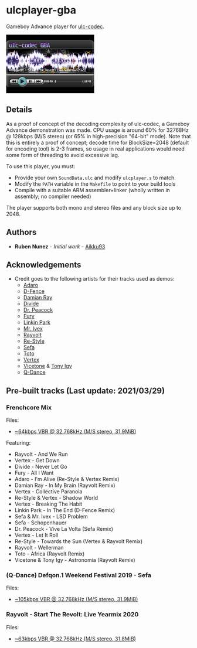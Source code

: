 # ulcplayer-gba
Gameboy Advance player for [ulc-codec](https://github.com/Aikku93/ulc-codec).

![Screenshot](/Screenshot.png?raw=true)

## Details

As a proof of concept of the decoding complexity of ulc-codec, a Gameboy Advance demonstration was made. CPU usage is around 60% for 32768Hz @ 128kbps (M/S stereo) (or 65% in high-precision "64-bit" mode). Note that this is entirely a proof of concept; decode time for BlockSize=2048 (default for encoding tool) is 2-3 frames, so usage in real applications would need some form of threading to avoid excessive lag.

To use this player, you must:
 * Provide your own ```SoundData.ulc``` and modify ```ulcplayer.s``` to match.
 * Modify the ```PATH``` variable in the ```Makefile``` to point to your build tools
 * Compile with a suitable ARM assembler+linker (wholly written in assembly; no compiler needed)

The player supports both mono and stereo files and any block size up to 2048.

## Authors
 * **Ruben Nunez** - *Initial work* - [Aikku93](https://github.com/Aikku93)

## Acknowledgements
* Credit goes to the following artists for their tracks used as demos:
  * [Adaro](https://music.youtube.com/channel/UCs36BCtgc4NIlaH1CwqZNrw)
  * [D-Fence](https://music.youtube.com/channel/UCYWaI0YFInBINNgeKUeUgLg)
  * [Damian Ray](https://music.youtube.com/channel/UCmv071TnqPRRd5RrkrPh8Jw)
  * [Divide](https://music.youtube.com/channel/UC9hoh7Hnqj2dfoZS-nTriHA)
  * [Dr. Peacock](https://music.youtube.com/channel/UC3EjYttTVgJllvuttr6PzNw)
  * [Fury](https://music.youtube.com/channel/UC_S8_99gWKSex7VnolJSRoQ)
  * [Linkin Park](https://music.youtube.com/channel/UCxgN32UVVztKAQd2HkXzBtw)
  * [Mr. Ivex](https://music.youtube.com/channel/UCsrWJSnK1ZryH-92x00a4uA)
  * [Rayvolt](https://music.youtube.com/channel/UCUCZojA3_kduHSK_-bmYSAA)
  * [Re-Style](https://music.youtube.com/channel/UCL9cYAVYKKXubDZ-fXS4v4w)
  * [Sefa](https://djsefa.com/)
  * [Toto](https://music.youtube.com/channel/UCewH1MBbYlEZMWx3ZUNywyg)
  * [Vertex](https://music.youtube.com/channel/UCtRTO5SOpUJvfyZD43ZTxYQ)
  * [Vicetone](https://music.youtube.com/channel/UCBxPw3gBM65DpL64iD5kIiA) & [Tony Igy](https://music.youtube.com/channel/UCjW4TPq451IgyqBkDAmSdrw)
  * [Q-Dance](https://www.q-dance.com/)

## Pre-built tracks (Last update: 2021/03/29)

### Frenchcore Mix

Files:
 * [~64kbps VBR @ 32.768kHz (M/S stereo, 31.9MiB)](https://www.mediafire.com/file/rjrdv9joq0558xq/file)

Featuring:
 * Rayvolt - And We Run
 * Vertex - Get Down
 * Divide - Never Let Go
 * Fury - All I Want
 * Adaro - I'm Alive (Re-Style & Vertex Remix)
 * Damian Ray - In My Brain (Rayvolt Remix)
 * Vertex - Collective Paranoia
 * Re-Style & Vertex - Shadow World
 * Vertex - Breaking The Habit
 * Linkin Park - In The End (D-Fence Remix)
 * Sefa & Mr. Ivex - LSD Problem
 * Sefa - Schopenhauer
 * Dr. Peacock - Vive La Volta (Sefa Remix)
 * Vertex - Let It Roll
 * Re-Style - Towards the Sun (Vertex & Rayvolt Remix)
 * Rayvolt - Wellerman
 * Toto - Africa (Rayvolt Remix)
 * Vicetone & Tony Igy - Astronomia (Rayvolt Remix)

### (Q-Dance) Defqon.1 Weekend Festival 2019 - Sefa

Files:
 * [~105kbps VBR @ 32.768kHz (M/S stereo, 31.9MiB)](https://www.mediafire.com/file/ve1xtc6e11ge09h/file)

### Rayvolt - Start The Revolt: Live Yearmix 2020

Files:
 * [~63kbps VBR @ 32.768kHz (M/S stereo, 31.8MiB)](https://www.mediafire.com/file/khi0dtx0ifgo9ql/file)
